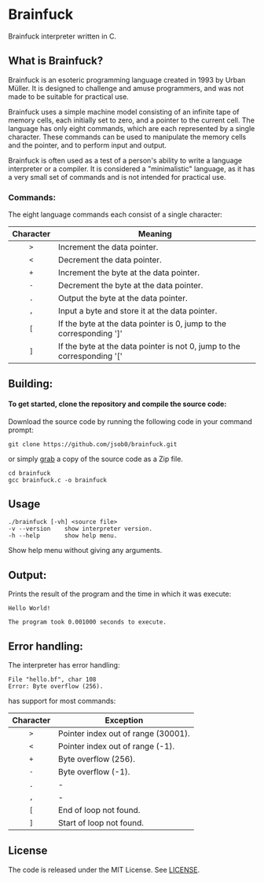 # Brainfuck
Brainfuck interpreter written in C.

## What is Brainfuck?

Brainfuck is an esoteric programming language created in 1993 by Urban Müller. It is designed to challenge and amuse programmers, and was not made to be suitable for practical use.

Brainfuck uses a simple machine model consisting of an infinite tape of memory cells, each initially set to zero, and a pointer to the current cell. The language has only eight commands, which are each represented by a single character. These commands can be used to manipulate the memory cells and the pointer, and to perform input and output.

Brainfuck is often used as a test of a person's ability to write a language interpreter or a compiler. It is considered a "minimalistic" language, as it has a very small set of commands and is not intended for practical use.

### Commands:

The eight language commands each consist of a single character: 

| Character   | Meaning                                                                 |
|:-----------:|-------------------------------------------------------------------------|
| `>`         | Increment the data pointer.                                             |
| `<`         | Decrement the data pointer.                                             |
| `+`         | Increment the byte at the data pointer.                                 |
| `-`         | Decrement the byte at the data pointer.                                 |
| `.`         | Output the byte at the data pointer.                                    |
| `,`         | Input a byte and store it at the data pointer.                          |
| `[`         | If the byte at the data pointer is 0, jump to the corresponding ']'     |
| `]`         | If the byte at the data pointer is not 0, jump to the corresponding '[' |

## Building:
#### To get started, clone the repository and compile the source code:

Download the source code by running the following code in your command prompt:

	git clone https://github.com/jsob0/brainfuck.git

or simply [grab](https://github.com/jsob0/brainfuck/archive/master.zip) a copy of the source code as a Zip file.
	
	cd brainfuck
	gcc brainfuck.c -o brainfuck

## Usage

	./brainfuck [-vh] <source file>
	-v --version    show interpreter version.
	-h --help       show help menu.
	
Show help menu without giving any arguments.

## Output:
Prints the result of the program and the time in which it was execute:

	Hello World!
	
	The program took 0.001000 seconds to execute.

## Error handling:
The interpreter has error handling:

	File "hello.bf", char 108
	Error: Byte overflow (256).

has support for most commands:

| Character   | Exception                           |
|:-----------:|-------------------------------------|
| `>`         | Pointer index out of range (30001). |
| `<`         | Pointer index out of range (-1).    |
| `+`         | Byte overflow (256).                |
| `-`         | Byte overflow (-1).                 |
| `.`         | -                                   |
| `,`         | -                                   |
| `[`         | End of loop not found.              |
| `]`         | Start of loop not found.            |

## License
The code is released under the MIT License. See [LICENSE](/LICENSE).